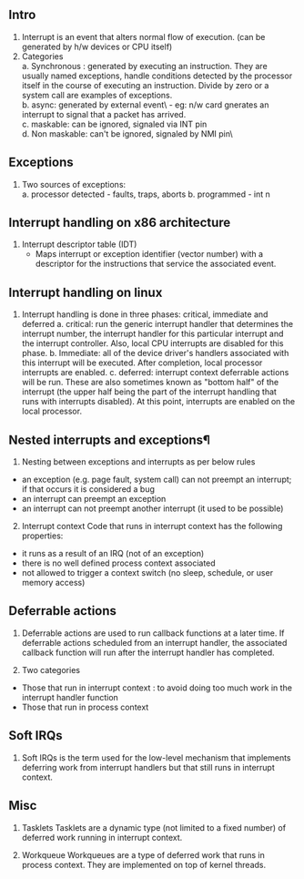 ## Intro
1. Interrupt is an event that alters normal flow of execution. (can be generated by h/w devices or CPU itself)
2. Categories\
	a. Synchronous : generated by executing an instruction. They are usually named exceptions, handle conditions detected by the processor itself in the course of executing an instruction. Divide by zero or a system call are examples of exceptions.\
	b. async: generated by external event\ 
		- eg: n/w card gnerates an interrupt to signal that a packet has arrived.\
	c. maskable: can be ignored, signaled via INT pin\
	d. Non maskable: can't be ignored, signaled by NMI pin\
	
## Exceptions
1. Two sources of exceptions:	
	a. processor detected - faults, traps, aborts
	b. programmed - int n

## Interrupt handling on x86 architecture
1. Interrupt descriptor table (IDT)  	
	- Maps interrupt or exception identifier (vector number) with a descriptor for the instructions that service the associated event. 	

## Interrupt handling on linux
1. Interrupt handling is done in three phases: critical, immediate and deferred 
	a. critical: run the generic interrupt handler that determines the interrupt number, the interrupt handler for this particular interrupt and the interrupt controller. Also, local CPU interrupts are disabled for this phase.
	b. Immediate: all of the device driver's handlers associated with this interrupt will be executed. After completion, local processor interrupts are enabled.
	c. deferred: interrupt context deferrable actions will be run. These are also sometimes known as "bottom half" of the interrupt (the upper half being the part of the interrupt handling that runs with interrupts disabled). At this point, interrupts are enabled on the local processor.

## Nested interrupts and exceptions¶
1. Nesting between exceptions and interrupts as per below rules
  - an exception (e.g. page fault, system call) can not preempt an interrupt; if that occurs it is considered a bug
  - an interrupt can preempt an exception
  - an interrupt can not preempt another interrupt (it used to be possible)

2. Interrupt context
Code that runs in interrupt context has the following properties:
  - it runs as a result of an IRQ (not of an exception)
  - there is no well defined process context associated
  - not allowed to trigger a context switch (no sleep, schedule, or user memory access)

## Deferrable actions
1. Deferrable actions are used to run callback functions at a later time. If deferrable actions scheduled from an interrupt handler, the associated callback function will run after the interrupt handler has completed.

2. Two categories
  - Those that run in interrupt context : to avoid doing too much work in the interrupt handler function
  - Those that run in process context

## Soft IRQs
1. Soft IRQs is the term used for the low-level mechanism that implements deferring work from interrupt handlers but that still runs in interrupt context.

## Misc
1. Tasklets
Tasklets are a dynamic type (not limited to a fixed number) of deferred work running in interrupt context.

2. Workqueue
Workqueues are a type of deferred work that runs in process context.
They are implemented on top of kernel threads. 
